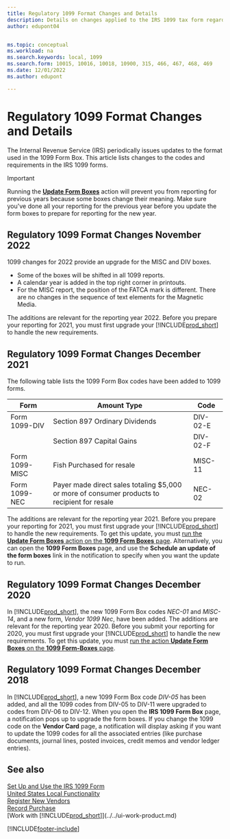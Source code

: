 ```yaml
---
title: Regulatory 1099 Format Changes and Details
description: Details on changes applied to the IRS 1099 tax form regarding the required codes for payments to vendors.
author: edupont04


ms.topic: conceptual
ms.workload: na
ms.search.keywords: local, 1099
ms.search.form: 10015, 10016, 10018, 10900, 315, 466, 467, 468, 469
ms.date: 12/01/2022
ms.author: edupont

---
```

# Regulatory 1099 Format Changes and Details

The Internal Revenue Service (IRS) periodically issues updates to the format used in the 1099 Form Box. This article lists changes to the codes and requirements in the IRS 1099 forms.

> [!IMPORTANT]
> Running the [**Update Form Boxes**](set-up-use-irs1099-form.md#setup) action will prevent you from reporting for previous years because some boxes change their meaning. Make sure you've done all your reporting for the previous year before you update the form boxes to prepare for reporting for the new year.

## Regulatory 1099 Format Changes November 2022

1099 changes for 2022 provide an upgrade for the MISC and DIV boxes.

* Some of the boxes will be shifted in all 1099 reports.
* A calendar year is added in the top right corner in printouts.
* For the MISC report, the position of the FATCA mark is different. There are no changes in the sequence of text elements for the Magnetic Media.

The additions are relevant for the reporting year 2022. Before you prepare your reporting for 2021, you must first upgrade your [!INCLUDE[prod_short](../../includes/prod_short.md)] to handle the new requirements.

## Regulatory 1099 Format Changes December 2021

The following table lists the 1099 Form Box codes have been added to 1099 forms.

|Form  |Amount Type  | Code  |
|---------|---------|---------|
|Form 1099-DIV     |Section 897 Ordinary Dividends         |     DIV-02-E     |
|     |Section 897 Capital Gains         |    DIV-02-F     |
|Form 1099-MISC     |Fish Purchased for resale         |    MISC-11     |
|Form 1099-NEC     |Payer made direct sales totaling $5,000 or more of consumer products to recipient for resale         |    NEC-02     |

The additions are relevant for the reporting year 2021. Before you prepare your reporting for 2021, you must first upgrade your [!INCLUDE[prod_short](../../includes/prod_short.md)] to handle the new requirements. To get this update, you must [run the **Update Form Boxes** action on the **1099 Form Boxes** page](set-up-use-irs1099-form.md#setup). Alternatively, you can open the **1099 Form Boxes** page, and use the **Schedule an update of the form boxes** link in the notification to specify when you want the update to run.

## Regulatory 1099 Format Changes December 2020

In [!INCLUDE[prod_short](../../includes/prod_short.md)], the new 1099 Form Box codes *NEC-01* and *MISC-14*, and a new form, *Vendor 1099 Nec*, have been added. The additions are relevant for the reporting year 2020. Before you submit your reporting for 2020, you must first upgrade your [!INCLUDE[prod_short](../../includes/prod_short.md)] to handle the new requirements. To get this update, you must [run the action **Update Form Boxes** on the **1099 Form-Boxes** page](set-up-use-irs1099-form.md#setup).  

## Regulatory 1099 Format Changes December 2018

In [!INCLUDE[prod_short](../../includes/prod_short.md)], a new 1099 Form Box code *DIV-05* has been added, and all the 1099 codes from DIV-05 to DIV-11 were upgraded to codes from DIV-06 to DIV-12. When you open the **IRS 1099 Form Box** page, a notification pops up to upgrade the form boxes. If you change the 1099 code on the **Vendor Card** page, a notification will display asking if you want to update the 1099 codes for all the associated entries (like purchase documents, journal lines, posted invoices, credit memos and vendor ledger entries).  

## See also

[Set Up and Use the IRS 1099 Form](set-up-use-irs1099-form.md)  
[United States Local Functionality](united-states-local-functionality.md)  
[Register New Vendors](../../purchasing-how-register-new-vendors.md)  
[Record Purchase](../../purchasing-how-record-purchases.md)  
[Work with [!INCLUDE[prod_short](../../includes/prod_short.md)]](../../ui-work-product.md)  

[!INCLUDE[footer-include](../../includes/footer-banner.md)]
